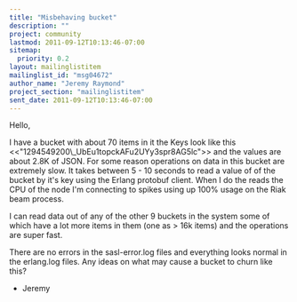 ```yaml
---
title: "Misbehaving bucket"
description: ""
project: community
lastmod: 2011-09-12T10:13:46-07:00
sitemap:
  priority: 0.2
layout: mailinglistitem
mailinglist_id: "msg04672"
author_name: "Jeremy Raymond"
project_section: "mailinglistitem"
sent_date: 2011-09-12T10:13:46-07:00
---
```



Hello,

I have a bucket with about 70 items in it the Keys look like this
&lt;&lt;"1294549200\\_UbEu1topckAFu2UYy3spr8AG5lc"&gt;&gt; and the values are about 2.8K
of JSON. For some reason operations on data in this bucket are extremely
slow. It takes between 5 - 10 seconds to read a value of of the bucket by
it's key using the Erlang protobuf client. When I do the reads the CPU of
the node I'm connecting to spikes using up 100% usage on the Riak beam
process.

I can read data out of any of the other 9 buckets in the system some of
which have a lot more items in them (one as &gt; 16k items) and the operations
are super fast.

There are no errors in the sasl-error.log files and everything looks normal
in the erlang.log files. Any ideas on what may cause a bucket to churn like
this?

- Jeremy
